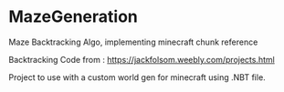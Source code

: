 # MazeGeneration
Maze Backtracking Algo, implementing minecraft chunk reference

Backtracking Code from : https://jackfolsom.weebly.com/projects.html

Project to use with a custom world gen for minecraft using .NBT file.
 